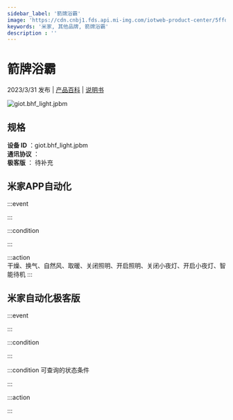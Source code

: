 ```yaml
---
sidebar_label: '箭牌浴霸'
image: 'https://cdn.cnbj1.fds.api.mi-img.com/iotweb-product-center/5ffdcf0599d75d506dae79f1c8e08079_1668407030946.png?GalaxyAccessKeyId=AKVGLQWBOVIRQ3XLEW&Expires=9223372036854775807&Signature=IxaU8aA909PtXghP5afyflSzHVw='
keywords: '米家, 其他品牌, 箭牌浴霸'
description : ''
---
```

# 箭牌浴霸

2023/3/31 发布 | [产品百科](https://home.mi.com/webapp/content/baike/product/index.html?model=giot.bhf_light.jpbm/) | [说明书](https://home.mi.com/views/introduction.html?model=giot.bhf_light.jpbm&region=cn)

![giot.bhf_light.jpbm](https://cdn.cnbj1.fds.api.mi-img.com/iotweb-product-center/5ffdcf0599d75d506dae79f1c8e08079_1668407030946.png?GalaxyAccessKeyId=AKVGLQWBOVIRQ3XLEW&Expires=9223372036854775807&Signature=IxaU8aA909PtXghP5afyflSzHVw=)

## 规格  
> 
**设备 ID** ：giot.bhf_light.jpbm  
**通讯协议** ：  
**极客版**  ： 待补充 


## 米家APP自动化  

:::event  

:::

:::condition  

:::

:::action   
干燥、换气、自然风、取暖、关闭照明、开启照明、关闭小夜灯、开启小夜灯、智能待机
:::

## 米家自动化极客版  

:::event  

:::

:::condition  

:::

:::condition 可查询的状态条件  

:::

:::action  

:::

        
